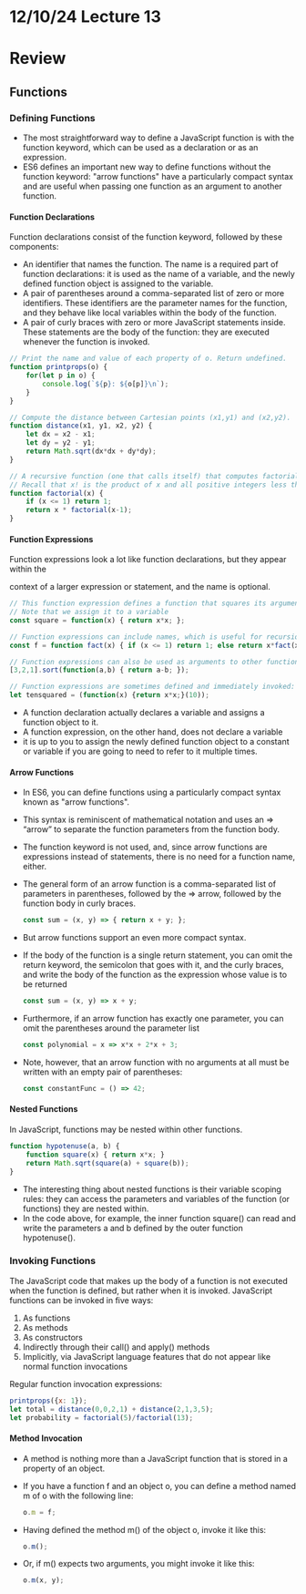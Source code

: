# 12/10/24 Lecture 13

# Review

## Functions

### Defining Functions

-   The most straightforward way to define a JavaScript function is with the function keyword, which can be used as a declaration or as an expression.
-   ES6 defines an important new way to define functions without the function keyword: "arrow functions" have a particularly compact syntax and are useful when passing one function as an argument to another function.

#### Function Declarations

Function declarations consist of the function keyword, followed by these
components:

-   An identifier that names the function. The name is a required part of function declarations: it is used as the name of a variable, and the newly defined function object is assigned to the variable.
-   A pair of parentheses around a comma-separated list of zero or more identifiers. These identifiers are the parameter names for the function, and they behave like local variables within the body of the function.
-   A pair of curly braces with zero or more JavaScript statements inside. These statements are the body of the function: they are executed whenever the function is invoked.

```js
// Print the name and value of each property of o. Return undefined.
function printprops(o) {
	for(let p in o) {
		console.log(`${p}: ${o[p]}\n`);
	}
}

// Compute the distance between Cartesian points (x1,y1) and (x2,y2).
function distance(x1, y1, x2, y2) {
	let dx = x2 - x1;
	let dy = y2 - y1;
	return Math.sqrt(dx*dx + dy*dy);
}

// A recursive function (one that calls itself) that computes factorials
// Recall that x! is the product of x and all positive integers less than it.
function factorial(x) {
	if (x <= 1) return 1;
	return x * factorial(x-1);
}
```

#### Function Expressions

Function expressions look a lot like function declarations, but they appear within the

context of a larger expression or statement, and the name is optional.

```js
// This function expression defines a function that squares its argument.
// Note that we assign it to a variable
const square = function(x) { return x*x; };

// Function expressions can include names, which is useful for recursion.
const f = function fact(x) { if (x <= 1) return 1; else return x*fact(x-1); };

// Function expressions can also be used as arguments to other functions:
[3,2,1].sort(function(a,b) { return a-b; });

// Function expressions are sometimes defined and immediately invoked:
let tensquared = (function(x) {return x*x;}(10));
```

-   A function declaration actually declares a variable and assigns a function object to it.
-   A function expression, on the other hand, does not declare a variable
-   it is up to you to assign the newly defined function object to a constant or variable if you are going to need to refer to it multiple times. 

#### Arrow Functions

-   In ES6, you can define functions using a particularly compact syntax known as
    "arrow functions".

-   This syntax is reminiscent of mathematical notation and uses an => “arrow” to separate the function parameters from the function body.

-   The function keyword is not used, and, since arrow functions are expressions instead of statements, there is no need for a function name, either.

-   The general form of an arrow function is a comma-separated list of parameters in parentheses, followed by the => arrow, followed by the function body in curly braces.

    ```js
    const sum = (x, y) => { return x + y; };
    ```

-   But arrow functions support an even more compact syntax.

-   If the body of the function is a single return statement, you can omit the return keyword, the semicolon that goes with it, and the curly braces, and write the body of the function as the expression whose value is to be returned

    ```js
    const sum = (x, y) => x + y;
    ```

-   Furthermore, if an arrow function has exactly one parameter, you can omit the
    parentheses around the parameter list

    ```js
    const polynomial = x => x*x + 2*x + 3;
    ```

-   Note, however, that an arrow function with no arguments at all must be written with an empty pair of parentheses:

    ```js
    const constantFunc = () => 42;
    ```

#### Nested Functions

In JavaScript, functions may be nested within other functions.

```js
function hypotenuse(a, b) {
	function square(x) { return x*x; }
	return Math.sqrt(square(a) + square(b));
}
```

-   The interesting thing about nested functions is their variable scoping rules: they can access the parameters and variables of the function (or functions) they are nested within.
-   In the code above, for example, the inner function square() can read and write the parameters a and b defined by the outer function hypotenuse().

### Invoking Functions

The JavaScript code that makes up the body of a function is not executed when the
function is defined, but rather when it is invoked. JavaScript functions can be invoked
in five ways:

1.   As functions
2.   As methods
3.   As constructors
4.   Indirectly through their call() and apply() methods
5.   Implicitly, via JavaScript language features that do not appear like normal function invocations

Regular function invocation expressions:

```js
printprops({x: 1});
let total = distance(0,0,2,1) + distance(2,1,3,5);
let probability = factorial(5)/factorial(13);
```

#### Method Invocation

-   A method is nothing more than a JavaScript function that is stored in a property of an object.

-   If you have a function f and an object o, you can define a method named m of
    o with the following line:

    ```js
    o.m = f;
    ```

-   Having defined the method m() of the object o, invoke it like this:

    ```js
    o.m();
    ```

-   Or, if m() expects two arguments, you might invoke it like this:

    ```js
    o.m(x, y);
    ```
